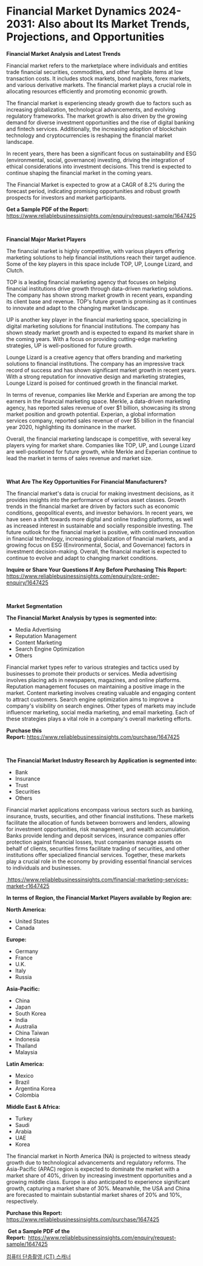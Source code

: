 <p><h1>Financial Market Dynamics 2024-2031: Also about Its Market Trends, Projections, and Opportunities</h1></p><p><strong>Financial Market Analysis and Latest Trends</strong></p>
<p><p>Financial market refers to the marketplace where individuals and entities trade financial securities, commodities, and other fungible items at low transaction costs. It includes stock markets, bond markets, forex markets, and various derivative markets. The financial market plays a crucial role in allocating resources efficiently and promoting economic growth.</p><p>The financial market is experiencing steady growth due to factors such as increasing globalization, technological advancements, and evolving regulatory frameworks. The market growth is also driven by the growing demand for diverse investment opportunities and the rise of digital banking and fintech services. Additionally, the increasing adoption of blockchain technology and cryptocurrencies is reshaping the financial market landscape.</p><p>In recent years, there has been a significant focus on sustainability and ESG (environmental, social, governance) investing, driving the integration of ethical considerations into investment decisions. This trend is expected to continue shaping the financial market in the coming years.</p><p>The Financial Market is expected to grow at a CAGR of 8.2% during the forecast period, indicating promising opportunities and robust growth prospects for investors and market participants.</p></p>
<p><strong>Get a Sample PDF of the Report:&nbsp;</strong> <a href="https://www.reliablebusinessinsights.com/enquiry/request-sample/1647425">https://www.reliablebusinessinsights.com/enquiry/request-sample/1647425</a></p>
<p>&nbsp;</p>
<p><strong>Financial Major Market Players</strong></p>
<p><p>The financial market is highly competitive, with various players offering marketing solutions to help financial institutions reach their target audience. Some of the key players in this space include TOP, UP, Lounge Lizard, and Clutch. </p><p>TOP is a leading financial marketing agency that focuses on helping financial institutions drive growth through data-driven marketing solutions. The company has shown strong market growth in recent years, expanding its client base and revenue. TOP's future growth is promising as it continues to innovate and adapt to the changing market landscape.</p><p>UP is another key player in the financial marketing space, specializing in digital marketing solutions for financial institutions. The company has shown steady market growth and is expected to expand its market share in the coming years. With a focus on providing cutting-edge marketing strategies, UP is well-positioned for future growth.</p><p>Lounge Lizard is a creative agency that offers branding and marketing solutions to financial institutions. The company has an impressive track record of success and has shown significant market growth in recent years. With a strong reputation for innovative design and marketing strategies, Lounge Lizard is poised for continued growth in the financial market.</p><p>In terms of revenue, companies like Merkle and Experian are among the top earners in the financial marketing space. Merkle, a data-driven marketing agency, has reported sales revenue of over $1 billion, showcasing its strong market position and growth potential. Experian, a global information services company, reported sales revenue of over $5 billion in the financial year 2020, highlighting its dominance in the market.</p><p>Overall, the financial marketing landscape is competitive, with several key players vying for market share. Companies like TOP, UP, and Lounge Lizard are well-positioned for future growth, while Merkle and Experian continue to lead the market in terms of sales revenue and market size.</p></p>
<p>&nbsp;</p>
<p><strong>What Are The Key Opportunities For Financial Manufacturers?</strong></p>
<p><p>The financial market's data is crucial for making investment decisions, as it provides insights into the performance of various asset classes. Growth trends in the financial market are driven by factors such as economic conditions, geopolitical events, and investor behaviors. In recent years, we have seen a shift towards more digital and online trading platforms, as well as increased interest in sustainable and socially responsible investing. The future outlook for the financial market is positive, with continued innovation in financial technology, increasing globalization of financial markets, and a growing focus on ESG (Environmental, Social, and Governance) factors in investment decision-making. Overall, the financial market is expected to continue to evolve and adapt to changing market conditions.</p></p>
<p><strong>Inquire or Share Your Questions If Any Before Purchasing This Report:</strong> <a href="https://www.reliablebusinessinsights.com/enquiry/pre-order-enquiry/1647425">https://www.reliablebusinessinsights.com/enquiry/pre-order-enquiry/1647425</a></p>
<p>&nbsp;</p>
<p><strong>Market Segmentation</strong></p>
<p><strong>The Financial Market Analysis by types is segmented into:</strong></p>
<p><ul><li>Media Advertising</li><li>Reputation Management</li><li>Content Marketing</li><li>Search Engine Optimization</li><li>Others</li></ul></p>
<p><p>Financial market types refer to various strategies and tactics used by businesses to promote their products or services. Media advertising involves placing ads in newspapers, magazines, and online platforms. Reputation management focuses on maintaining a positive image in the market. Content marketing involves creating valuable and engaging content to attract customers. Search engine optimization aims to improve a company's visibility on search engines. Other types of markets may include influencer marketing, social media marketing, and email marketing. Each of these strategies plays a vital role in a company's overall marketing efforts.</p></p>
<p><strong>Purchase this Report:&nbsp;</strong><a href="https://www.reliablebusinessinsights.com/purchase/1647425">https://www.reliablebusinessinsights.com/purchase/1647425</a></p>
<p>&nbsp;</p>
<p><strong>The Financial Market Industry Research by Application is segmented into:</strong></p>
<p><ul><li>Bank</li><li>Insurance</li><li>Trust</li><li>Securities</li><li>Others</li></ul></p>
<p><p>Financial market applications encompass various sectors such as banking, insurance, trusts, securities, and other financial institutions. These markets facilitate the allocation of funds between borrowers and lenders, allowing for investment opportunities, risk management, and wealth accumulation. Banks provide lending and deposit services, insurance companies offer protection against financial losses, trust companies manage assets on behalf of clients, securities firms facilitate trading of securities, and other institutions offer specialized financial services. Together, these markets play a crucial role in the economy by providing essential financial services to individuals and businesses.</p></p>
<p><a href="https://www.reliablebusinessinsights.com/financial-marketing-services-market-r1647425">&nbsp;https://www.reliablebusinessinsights.com/financial-marketing-services-market-r1647425</a></p>
<p><strong>In terms of Region, the Financial Market Players available by Region are:</strong></p>
<p>
    <p> <strong> North America: </strong>
        <ul>
            <li>United States</li>
            <li>Canada</li>
        </ul>
        </p> 
    <p> <strong> Europe: </strong>
        <ul>
            <li>Germany</li>
            <li>France</li>
            <li>U.K.</li>
            <li>Italy</li>
            <li>Russia</li>
        </ul>
        </p> 
    <p> <strong> Asia-Pacific: </strong>
        <ul>
            <li>China</li>
            <li>Japan</li>
            <li>South Korea</li>
            <li>India</li>
            <li>Australia</li>
            <li>China Taiwan</li>
            <li>Indonesia</li>
            <li>Thailand</li>
            <li>Malaysia</li>
        </ul>
        </p> 
    <p> <strong> Latin America: </strong>
        <ul>
            <li>Mexico</li>
            <li>Brazil</li>
            <li>Argentina Korea</li>
            <li>Colombia</li>
        </ul>
        </p> 
    <p> <strong> Middle East & Africa: </strong>
        <ul>
            <li>Turkey</li>
            <li>Saudi</li>
            <li>Arabia</li>
            <li>UAE</li>
            <li>Korea</li>
        </ul>
    </p>
    </p>
<p><p>The financial market in North America (NA) is projected to witness steady growth due to technological advancements and regulatory reforms. The Asia-Pacific (APAC) region is expected to dominate the market with a market share of 40%, driven by increasing investment opportunities and a growing middle class. Europe is also anticipated to experience significant growth, capturing a market share of 30%. Meanwhile, the USA and China are forecasted to maintain substantial market shares of 20% and 10%, respectively.</p></p>
<p><strong>Purchase this Report: </strong><a href="https://www.reliablebusinessinsights.com/purchase/1647425">https://www.reliablebusinessinsights.com/purchase/1647425</a></p>
<p>&nbsp;<strong>Get a Sample PDF of the Report:&nbsp;&nbsp;</strong><a href="https://www.reliablebusinessinsights.com/enquiry/request-sample/1647425">https://www.reliablebusinessinsights.com/enquiry/request-sample/1647425</a></p>
<p><strong></strong></p>
<p><p><a href="https://medium.com/@dulcewisozk/%EC%BB%B4%ED%93%A8%ED%84%B0%EB%8B%A8%EC%B8%B5%EC%B4%AC%EC%98%81%EA%B8%B0-ct-%EC%8A%A4%EC%BA%90%EB%84%88-%EC%8B%9C%EC%9E%A5-%EA%B7%9C%EB%AA%A8-%EB%B0%8F-%EC%A0%90%EC%9C%A0%EC%9C%A8-%EB%B6%84%EC%84%9D-%EC%84%B1%EC%9E%A5-%ED%8A%B8%EB%A0%8C%EB%93%9C-%EB%B0%8F-%EC%98%88%EC%B8%A1-2024-2031-998238518533">컴퓨터 단층촬영 (CT) 스캐너</a></p></p>